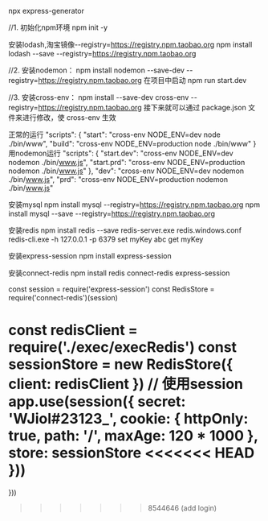 npx express-generator

//1. 初始化npm环境
npm init -y


安装lodash,淘宝镜像--registry=https://registry.npm.taobao.org
npm install lodash --save --registry=https://registry.npm.taobao.org

//2. 安装nodemon： npm install nodemon --save-dev --registry=https://registry.npm.taobao.org
在项目中启动  npm run start.dev

//3. 安装cross-env： npm install --save-dev cross-env --registry=https://registry.npm.taobao.org
接下来就可以通过 package.json 文件来进行修改，使 cross-env 生效

正常的运行
"scripts": {
    "start": "cross-env NODE_ENV=dev node ./bin/www",
    "build": "cross-env NODE_ENV=production node ./bin/www"
  }
用nodemon运行
"scripts": {
   "start.dev": "cross-env NODE_ENV=dev nodemon ./bin/www.js",
   "start.prd": "cross-env NODE_ENV=production nodemon ./bin/www.js"
 },
"dev": "cross-env NODE_ENV=dev nodemon ./bin/www.js",
"prd": "cross-env NODE_ENV=production nodemon ./bin/www.js"

安装mysql
npm install mysql --registry=https://registry.npm.taobao.org
npm install mysql --save --registry=https://registry.npm.taobao.org

安装redis
npm install redis --save
redis-server.exe redis.windows.conf
redis-cli.exe -h 127.0.0.1 -p 6379
set myKey abc
get myKey

安装express-session
npm install express-session

安装connect-redis
npm install redis connect-redis express-session

<!-- 使用session -->
const session = require('express-session')
const RedisStore = require('connect-redis')(session)

const redisClient = require('./exec/execRedis')
const sessionStore = new RedisStore({
  client: redisClient
})
// 使用session
app.use(session({
  secret: 'WJiol#23123_',
  cookie: {
    httpOnly: true,
    path: '/',
    maxAge: 120 * 1000
  },
  store: sessionStore
<<<<<<< HEAD
}))
=======
}))
>>>>>>> 8544646 (add login)
